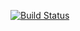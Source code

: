 [![Build Status](https://travis-ci.org/ShavingSeagull/Herculean.svg?branch=master)](https://travis-ci.org/ShavingSeagull/Herculean)
